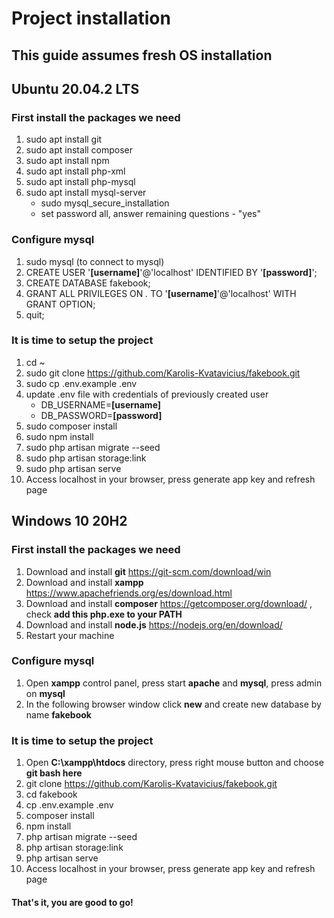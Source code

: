 # Project installation

## This guide assumes fresh OS installation

##  Ubuntu 20.04.2 LTS

### First install the packages we need
1. sudo apt install git
2. sudo apt install composer
3. sudo apt install npm
4. sudo apt install php-xml
5. sudo apt install php-mysql
6. sudo apt install mysql-server
    * sudo mysql_secure_installation
    * set password all, answer remaining questions - "yes"

### Configure mysql
1. sudo mysql (to connect to mysql)
2. CREATE USER '**[username]**'@'localhost' IDENTIFIED BY '**[password]**';
3. CREATE DATABASE fakebook;
4. GRANT ALL PRIVILEGES ON *.* TO '**[username]**'@'localhost' WITH GRANT OPTION;
5. quit;

### It is time to setup the project
1. cd ~
2. sudo git clone https://github.com/Karolis-Kvatavicius/fakebook.git
3. sudo cp .env.example .env
4. update .env file with credentials of previously created user
    * DB_USERNAME=**[username]**
    * DB_PASSWORD=**[password]**
5. sudo composer install
6. sudo npm install
7. sudo php artisan migrate --seed
8. sudo php artisan storage:link
9. sudo php artisan serve
10. Access localhost in your browser, press generate app key and refresh page

## Windows 10 20H2

### First install the packages we need
1. Download and install **git** https://git-scm.com/download/win
2. Download and install **xampp** https://www.apachefriends.org/es/download.html
3. Download and install **composer** https://getcomposer.org/download/ , check **add this php.exe to your PATH**
4. Download and install **node.js** https://nodejs.org/en/download/
5. Restart your machine

### Configure mysql
1. Open **xampp** control panel, press start **apache** and **mysql**, press admin on **mysql**
2. In the following browser window click **new** and create new database by name **fakebook**

### It is time to setup the project
1. Open **C:\xampp\htdocs** directory, press right mouse button and choose **git bash here**
2. git clone https://github.com/Karolis-Kvatavicius/fakebook.git
3. cd fakebook
4. cp .env.example .env
5. composer install
6. npm install
7. php artisan migrate --seed
8. php artisan storage:link
9. php artisan serve
10. Access localhost in your browser, press generate app key and refresh page

#### That's it, you are good to go!
